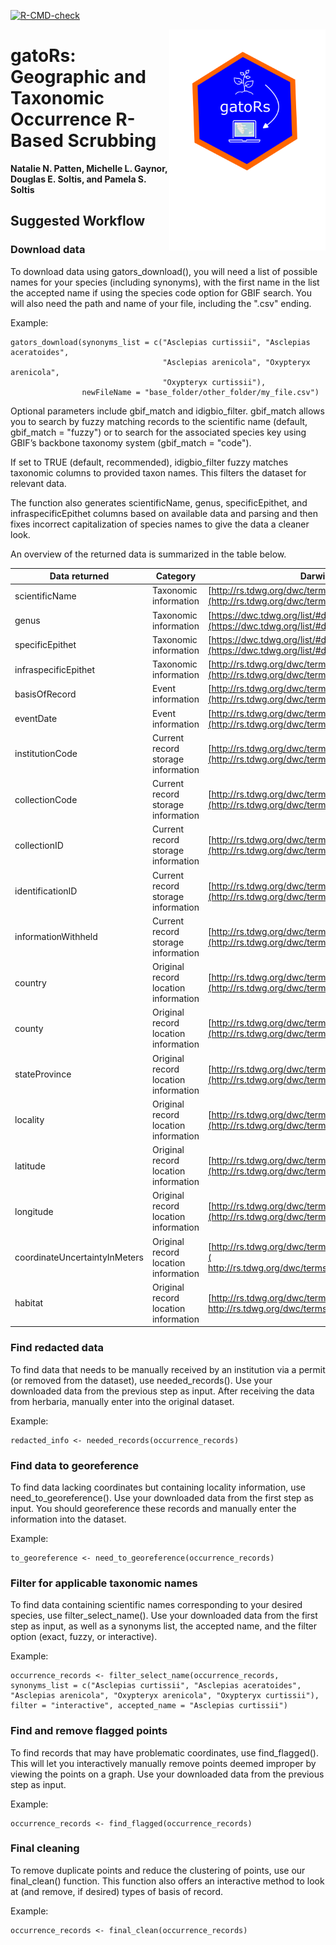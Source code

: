 <!-- badges: start -->
[![R-CMD-check](https://github.com/nataliepatten/gatoRs/actions/workflows/R-CMD-check.yaml/badge.svg)](https://github.com/nataliepatten/gatoRs/actions/workflows/R-CMD-check.yaml)
<!-- badges: end -->

<img align="right" src="man/figures/gators_hex_sticker.png" width=250>

# gatoRs: Geographic and Taxonomic Occurrence R-Based Scrubbing
**Natalie N. Patten, Michelle L. Gaynor, Douglas E. Soltis, and Pamela S. Soltis** 



## Suggested Workflow
### Download data
To download data using gators_download(), you will need a list of possible names for your species (including synonyms), with the first name in the list the accepted name if using the species code option for GBIF search. You will also need the path and name of your file, including the ".csv" ending.

Example:
```
gators_download(synonyms_list = c("Asclepias curtissii", "Asclepias aceratoides",
                                  "Asclepias arenicola", "Oxypteryx arenicola", 
                                  "Oxypteryx curtissii"), 
                newFileName = "base_folder/other_folder/my_file.csv")
```

Optional parameters include gbif_match and idigbio_filter. gbif_match allows you to search by fuzzy matching records to the scientific name (default, gbif_match = "fuzzy") or to search for the associated species key using GBIF’s backbone taxonomy system (gbif_match = "code").

If set to TRUE (default, recommended), idigbio_filter fuzzy matches taxonomic columns to provided taxon names. This filters the dataset for relevant data.

The function also generates scientificName, genus, specificEpithet, and infraspecificEpithet columns based on available data and parsing and then fixes incorrect capitalization of species names to give the data a cleaner look.

An overview of the returned data is summarized in the table below.

Data returned | Category | Darwin Core Link |
---| --- | --- |
scientificName | Taxonomic information | [http://rs.tdwg.org/dwc/terms/scientificName](http://rs.tdwg.org/dwc/terms/scientificName) |
genus | Taxonomic information |[https://dwc.tdwg.org/list/#dwc_genus](https://dwc.tdwg.org/list/#dwc_genus)|
specificEpithet | Taxonomic information |[https://dwc.tdwg.org/list/#dwc_specificEpithet](https://dwc.tdwg.org/list/#dwc_specificEpithet)|
infraspecificEpithet | Taxonomic information |[http://rs.tdwg.org/dwc/terms/infraspecificEpithet](http://rs.tdwg.org/dwc/terms/infraspecificEpithet)|
basisOfRecord | Event information |[http://rs.tdwg.org/dwc/terms/basisOfRecord](http://rs.tdwg.org/dwc/terms/basisOfRecord)|
eventDate | Event information |[http://rs.tdwg.org/dwc/terms/eventDate](http://rs.tdwg.org/dwc/terms/eventDate)|
institutionCode | Current record storage information |[http://rs.tdwg.org/dwc/terms/institutionCode](http://rs.tdwg.org/dwc/terms/institutionCode)|
collectionCode | Current record storage information |[http://rs.tdwg.org/dwc/terms/collectionCode](http://rs.tdwg.org/dwc/terms/collectionCode)|
collectionID | Current record storage information |[http://rs.tdwg.org/dwc/terms/collectionID](http://rs.tdwg.org/dwc/terms/collectionID)|
identificationID | Current record storage information |[http://rs.tdwg.org/dwc/terms/identificationID](http://rs.tdwg.org/dwc/terms/identificationID)|
informationWithheld | Current record storage information |[http://rs.tdwg.org/dwc/terms/informationWithheld](http://rs.tdwg.org/dwc/terms/informationWithheld) |
country | Original record location information |[http://rs.tdwg.org/dwc/terms/country](http://rs.tdwg.org/dwc/terms/country)|
county | Original record location information |[http://rs.tdwg.org/dwc/terms/county](http://rs.tdwg.org/dwc/terms/county)|
stateProvince | Original record location information |[http://rs.tdwg.org/dwc/terms/stateProvince](http://rs.tdwg.org/dwc/terms/stateProvince)|
locality | Original record location information |[http://rs.tdwg.org/dwc/terms/locality](http://rs.tdwg.org/dwc/terms/locality)|
latitude | Original record location information |[http://rs.tdwg.org/dwc/terms/decimalLatitude](http://rs.tdwg.org/dwc/terms/decimalLatitude)|
longitude | Original record location information |[http://rs.tdwg.org/dwc/terms/decimalLongitude](http://rs.tdwg.org/dwc/terms/decimalLongitude)|
coordinateUncertaintyInMeters | Original record location information |[http://rs.tdwg.org/dwc/terms/coordinateUncertaintyInMeters](	http://rs.tdwg.org/dwc/terms/coordinateUncertaintyInMeters)|
habitat | Original record location information |[http://rs.tdwg.org/dwc/terms/habitat](	http://rs.tdwg.org/dwc/terms/habitat)|


### Find redacted data
To find data that needs to be manually received by an institution via a permit (or removed from the dataset), use needed_records(). Use your downloaded data from the previous step as input. After receiving the data from herbaria, manually enter into the original dataset.

Example: 
```
redacted_info <- needed_records(occurrence_records)
```
### Find data to georeference
To find data lacking coordinates but containing locality information, use need_to_georeference(). Use your downloaded data from the first step as input. You should georeference these records and manually enter the information into the dataset.

Example: 
```
to_georeference <- need_to_georeference(occurrence_records)
```
### Filter for applicable taxonomic names
To find data containing scientific names corresponding to your desired species, use filter_select_name(). Use your downloaded data from the first step as input, as well as a synonyms list, the accepted name, and the filter option (exact, fuzzy, or interactive).

Example:
```
occurrence_records <- filter_select_name(occurrence_records, synonyms_list = c("Asclepias curtissii", "Asclepias aceratoides", "Asclepias arenicola", "Oxypteryx arenicola", "Oxypteryx curtissii"), filter = "interactive", accepted_name = "Asclepias curtissii")
```
### Find and remove flagged points
To find records that may have problematic coordinates, use find_flagged(). This will let you interactively manually remove points deemed improper by viewing the points on a graph. Use your downloaded data from the previous step as input.

Example: 
```
occurrence_records <- find_flagged(occurrence_records)
```
### Final cleaning
To remove duplicate points and reduce the clustering of points, use our final_clean() function. This function also offers an interactive method to look at (and remove, if desired) types of basis of record.

Example: 
```
occurrence_records <- final_clean(occurrence_records)
```
